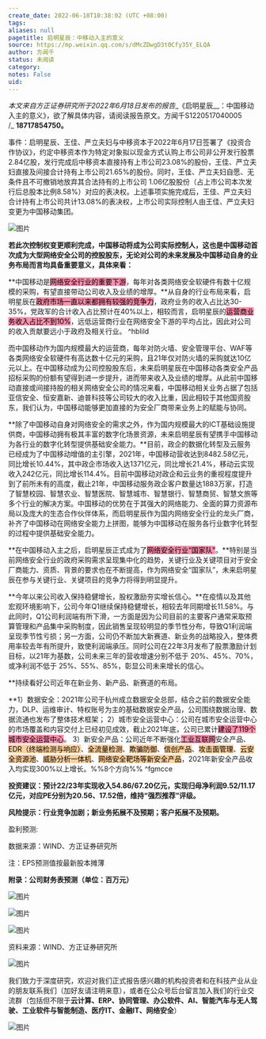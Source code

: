 ```yaml
---
create_date: 2022-06-18T10:38:02 (UTC +08:00)
tags: 
aliases: null
pagetitle: 启明星辰：中移动入主的意义
source: https://mp.weixin.qq.com/s/dMcZDwgD3t0Cfy35Y_ELQA
author: 方闻千
status: 未阅读
category: 
notes: False
uid: 
---
```


_本文来自方正证券研究所于2022年6月18日发布的报告__《启明星辰__：中国移动入主的意义》，欲了解具体内容，请阅读报告原文。方闻千S1220517040005 /_ ____18717854750。____

事件：启明星辰、王佳、严立夫妇与中移资本于2022年6月17日签署了《投资合作协议》，约定中移资本作为特定对象拟以现金方式认购上市公司非公开发行股票2.84亿股，发行完成后中移资本直接持有上市公司23.08%的股份，王佳、严立夫妇直接及间接合计持有上市公司21.65%的股份。同时，王佳、严立夫妇自愿、无条件且不可撤销地放弃其合法持有的上市公司 1.06亿股股份（占上市公司本次发行后总股本比例8.58%）对应的表决权。上述事项实施完成后，王佳、严立夫妇合计持有上市公司共计13.08%的表决权，上市公司实际控制人由王佳、严立夫妇变更为中国移动集团。

![图片](https://mmbiz.qpic.cn/mmbiz_png/MDzoJEtx4cicg95px0dEHMuyjduXr4hHuKfgkwQSE2VpVrWyRgmwBmQ8383pQIaJSlgdzCwEzmsib4CxNiaCsgCEA/640?wx_fmt=png&wxfrom=5&wx_lazy=1&wx_co=1)

**若此次控制权变更顺利完成，中国移动将成为公司实际控制人，这也是中国移动首次成为大型网络安全公司的控股股东，无论对公司的未来发展及中国移动自身的业务布局而言均具备重要意义，具体来看：**

**中国移动是<mark style="background: #FF5582A6;">网络安全行业的重要下游</mark>，每年对各类网络安全软硬件有数十亿规模的采购，有望直接带动公司收入及业绩的增厚。**从自身的行业布局来看，启明星辰在<mark style="background: #FF5582A6;">政府市场一直以来都拥有较强的竞争力</mark>，政府业务的收入占比达30-35%，党政军的合计收入占比预计在40%以上，相较而言，启明星辰的<mark style="background: #FF5582A6;">运营商业务收入占比不到10%</mark>，远低运营商行业在网络安全下游的平均占比，因此对公司的收入贡献要远小于政府及相关行业。 ^hblild

而中国移动作为国内规模最大的运营商，每年对防火墙、安全管理平台、WAF等各类网络安全软硬件有高达数十亿元的采购，且21年仅对防火墙的采购就达10亿元以上。在中国移动成为公司控股股东后，未来启明星辰在中国移动各类安全产品招标采购的份额有望得到进一步提升，进而带来收入及业绩的增厚。从此前中国移动直接或间接持股的相关网络安全公司的情况来看，中国移动相关业务占据了包括亚信安全、恒安嘉新、迪普科技等公司较大的收入比重，因此相较于其他国资股东，我们认为，中国移动能够更加直接的为安全厂商带来业务上的赋能与协同。

**除了中国移动自身对网络安全的需求之外，作为国内规模最大的ICT基础设施提供商，中国移动拥有极其丰富的数字化场景资源，未来启明星辰有望携手中国移动为各行业的数字化转型提供基础安全能力。**目前，政企的数据化转型及云服务已经成为了中国移动增值的主引擎，2021年，中国移动营收达到8482.58亿元，同比增长10.44%，其中政企市场收入达1371亿元，同比增长21.4%，移动云实现收入242亿元，同比增长114.4%。目前中国移动对政企和云业务的重视程度提升到了前所未有的高度，截止21年，中国移动服务政企客户数量达1883万家，打造了智慧校园、智慧农业、智慧医院、智慧城市、智慧银行、智慧商贸、智慧文旅等多个行业的解决方案。中国移动的优势在于其强大的网络能力、全面的算力资源布局以及庞大的生态合作伙伴体系，而启明星辰作为国内网络安全行业的龙头厂商，补齐了中国移动在网络安全能力上拼图，能够为中国移动在服务各行业数字化转型的过程中提供基础安全能力。

**在中国移动入主之后，启明星辰正式成为了<mark style="background: #FF5582A6;">网络安全行业“国家队”</mark>。**特别是当前网络安全行业的政府采购需求呈现集中化的趋势，关键行业及关键项目对于安全厂商能力、资质、背景的要求也在不断提高，作为网络安全“国家队”，未来启明星辰在参与关键行业、关键项目的竞争力将得到明显提升。

**今年以来公司收入保持稳健增长，股权激励夯实增长信心。**在疫情以及其他宏观环境影响下，公司今年Q1继续保持稳健增长，相较去年同期增长11.58%。与此同时，Q1公司利润端有所下滑，一方面是因为公司目前的主要客户通常采取预算管理和产品集中采购制度，因此销售呈现较明显的季节性分布，导致Q1利润端呈现季节性亏损；另一方面，公司仍不断加大新赛道、新业务的战略投入，整体费用率较去年有所提升，致使利润端承压。同时公司在22年3月发布了股票激励计划目标，以21年为基数，公司未来三年的营收增速分别不低于 20%、45%、70%，或净利润不低于 25%、55%、85%，彰显公司未来增长的信心。

**持续看好公司近年在新业务、新产品、新赛道的布局。

**1）数据安全：2021年公司于杭州成立数据安全总部，结合之前的数据安全能力，DLP、运维审计、特权账号为主的基础数据安全产品，公司围绕数据治理、数据流通也发布了整体技术框架；
2）城市安全运营中心：公司在城市安全运营中心的市场覆盖和内容交付上已经初见成效，截止2021年底，公司已累计<mark style="background: #FF5582A6;">建设了119个城市安全运营中心</mark>。
3）新安全产品：公司近年不断强化<mark style="background: #FF5582A6;">工业互联网</mark>安全产品、<mark style="background: #FFB86CA6;">EDR（终端检测与响应）</mark>、<mark style="background: #FFB86CA6;">全流量检测</mark>、<mark style="background: #FFB86CA6;">欺骗防御</mark>、<mark style="background: #FFB86CA6;">信创产品</mark>、<mark style="background: #FFB86CA6;">攻击面管理</mark>、<mark style="background: #FFB86CA6;">云安全资源池</mark>、<mark style="background: #FFB86CA6;">威胁分析一体机</mark>、<mark style="background: #FFB86CA6;">网络安全靶场等新安全产品</mark>，2021年新安全产品收入均实现300%以上增长。%%8个方向%% ^fgmcce

**投资建议：预计22/23年实现收入54.86/67.20亿元，实现归母净利润9.52/11.17亿元，对应PE分别为20.56、17.52倍，维持“强烈推荐”评级。**

**风险提示：行业竞争加剧；新业务拓展不及预期；客户拓展不及预期。**

盈利预测: 

数据来源：WIND、方正证券研究所  

注：EPS预测值按最新股本摊薄

**附录：公司财务表预测（单位：百万元）**

![图片](https://mmbiz.qpic.cn/mmbiz_png/MDzoJEtx4c9ngwNaViam0ZFjs0ibvOM6OxJoQPbodtRJ1ZPvwibNWlO9icMSH7QRDj3e3YP9t8PYfE6ziaMxy7Frpww/640?wx_fmt=png&wxfrom=5&wx_lazy=1&wx_co=1)

![图片](https://mmbiz.qpic.cn/mmbiz_png/MDzoJEtx4c9ngwNaViam0ZFjs0ibvOM6OxjtktdalcHEHdY7jliawBP4ONWY848xXRIdLGYRmdvUrhn5dIggsZibyw/640?wx_fmt=png&wxfrom=5&wx_lazy=1&wx_co=1)

![图片](https://mmbiz.qpic.cn/mmbiz_png/MDzoJEtx4c9ngwNaViam0ZFjs0ibvOM6OxddWsg5eia7vtB5icqZh2hYsWMj10RSF6OC4icxtZ51HB6de5s89O0BX2g/640?wx_fmt=png&wxfrom=5&wx_lazy=1&wx_co=1)

资料来源：WIND、方正证券研究所  

![图片](https://mmbiz.qpic.cn/mmbiz_png/MDzoJEtx4c9iaxj1CKXXz0DAXGnfN2j6UtlZoLuVEugne1hMlVGEWFLTVvfsIMakXO0gAl95YP0D1t1VhF0SNmw/640?wx_fmt=png&wxfrom=5&wx_lazy=1&wx_co=1)

我们致力于深度研究，欢迎对我们正式报告感兴趣的机构投资者和在科技产业从业的朋友联系我们（加好友请注明来意），或者在公众号后台留言加入我们的行业交流群（包括但不限于**云计算、ERP、协同管理、办公软件、AI、智能汽车与无人驾驶、工业软件与智能制造、医疗IT、金融IT、网络安全**）

![图片](https://mmbiz.qpic.cn/mmbiz_jpg/MDzoJEtx4cibMcRp4dtwVN6tthy1XG4nwWBDzH279HXVwgFT0wZ5p8vJMNkMTlettHPV0XSiceJaNkBicfI1L8haQ/640?wx_fmt=jpeg&wxfrom=5&wx_lazy=1&wx_co=1)
